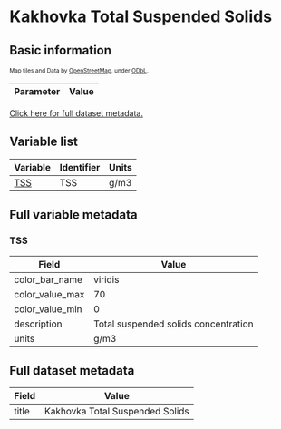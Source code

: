 # Kakhovka Total Suspended Solids

## Basic information

<span style="font-size: x-small">Map tiles and Data by <a href="http://openstreetmap.org">OpenStreetMap</a>, under <a href="http://www.openstreetmap.org/copyright">ODbL</a>.</span>

| Parameter | Value |
| ---- | ---- |

[Click here for full dataset metadata.](#full-metadata)

## Variable list

| Variable | Identifier | Units |
| ---- | ---- | ---- |
| [TSS](#TSS) | TSS | g/m3 |

## Full variable metadata

### <a name="TSS"></a>TSS

| Field | Value |
| ---- | ---- |
| color\_bar\_name | viridis |
| color\_value\_max | 70 |
| color\_value\_min | 0 |
| description | Total suspended solids concentration |
| units | g/m3 |

## <a name="full-metadata"></a>Full dataset metadata

| Field | Value |
| ---- | ---- |
| title | Kakhovka Total Suspended Solids |

